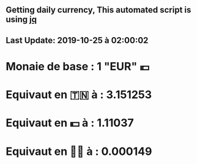 ## Getting daily currency, This automated script is using [jq](https://stedolan.github.io/jq/)
## Last Update:  2019-10-25 à 02:00:02
 # Monaie de base : 1 "EUR" 💶 
 # Equivaut en 🇹🇳 à :  3.151253 
 # Equivaut en 💵 à : 1.11037
 # Equivaut en 🐱‍💻 à :  0.000149
